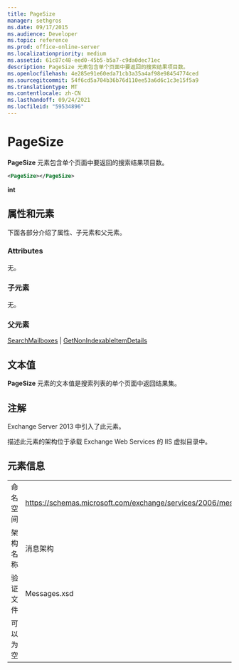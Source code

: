 ```yaml
---
title: PageSize
manager: sethgros
ms.date: 09/17/2015
ms.audience: Developer
ms.topic: reference
ms.prod: office-online-server
ms.localizationpriority: medium
ms.assetid: 61c87c48-eed0-45b5-b5a7-c9da0dec71ec
description: PageSize 元素包含单个页面中要返回的搜索结果项目数。
ms.openlocfilehash: 4e285e91e60eda71cb3a35a4af98e98454774ced
ms.sourcegitcommit: 54f6cd5a704b36b76d110ee53a6d6c1c3e15f5a9
ms.translationtype: MT
ms.contentlocale: zh-CN
ms.lasthandoff: 09/24/2021
ms.locfileid: "59534896"
---
```

# <a name="pagesize"></a>PageSize

**PageSize** 元素包含单个页面中要返回的搜索结果项目数。 
  
```XML
<PageSize></PageSize>
```

 **int**
## <a name="attributes-and-elements"></a>属性和元素

下面各部分介绍了属性、子元素和父元素。
  
### <a name="attributes"></a>Attributes

无。
  
### <a name="child-elements"></a>子元素

无。
  
### <a name="parent-elements"></a>父元素

[SearchMailboxes](searchmailboxes.md)  | [GetNonIndexableItemDetails](getnonindexableitemdetails.md)
  
## <a name="text-value"></a>文本值

**PageSize** 元素的文本值是搜索列表的单个页面中返回结果集。 
  
## <a name="remarks"></a>注解

Exchange Server 2013 中引入了此元素。
  
描述此元素的架构位于承载 Exchange Web Services 的 IIS 虚拟目录中。
  
## <a name="element-information"></a>元素信息

|||
|:-----|:-----|
|命名空间  <br/> |https://schemas.microsoft.com/exchange/services/2006/messages  <br/> |
|架构名称  <br/> |消息架构  <br/> |
|验证文件  <br/> |Messages.xsd  <br/> |
|可以为空  <br/> ||
   

